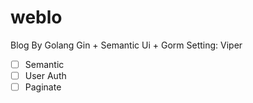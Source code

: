 # weblo
Blog By Golang Gin + Semantic Ui + Gorm
Setting: Viper


- [ ] Semantic
- [ ] User Auth
- [ ] Paginate
